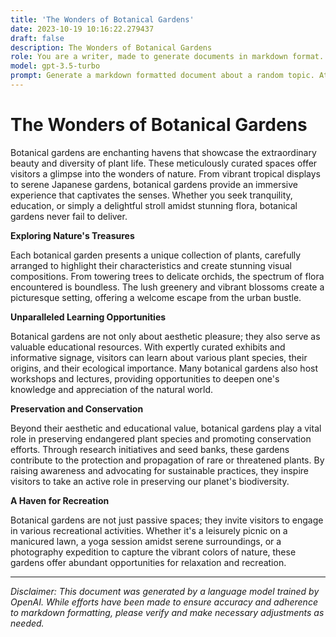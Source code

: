```yaml
---
title: 'The Wonders of Botanical Gardens'
date: 2023-10-19 10:16:22.279437
draft: false
description: The Wonders of Botanical Gardens
role: You are a writer, made to generate documents in markdown format. It is very important that all of the documents you generate are in valid markdown format.
model: gpt-3.5-turbo
prompt: Generate a markdown formatted document about a random topic. At the bottom, include a disclaimer explaining that the document was generated by you. The first line of the document should be the title. Make sure that the entire document is in proper markdown format, using a mix of various tags to make the document visually appealing.
---
```


# The Wonders of Botanical Gardens

Botanical gardens are enchanting havens that showcase the extraordinary beauty and diversity of plant life. These meticulously curated spaces offer visitors a glimpse into the wonders of nature. From vibrant tropical displays to serene Japanese gardens, botanical gardens provide an immersive experience that captivates the senses. Whether you seek tranquility, education, or simply a delightful stroll amidst stunning flora, botanical gardens never fail to deliver.

**Exploring Nature's Treasures**

Each botanical garden presents a unique collection of plants, carefully arranged to highlight their characteristics and create stunning visual compositions. From towering trees to delicate orchids, the spectrum of flora encountered is boundless. The lush greenery and vibrant blossoms create a picturesque setting, offering a welcome escape from the urban bustle.

**Unparalleled Learning Opportunities**

Botanical gardens are not only about aesthetic pleasure; they also serve as valuable educational resources. With expertly curated exhibits and informative signage, visitors can learn about various plant species, their origins, and their ecological importance. Many botanical gardens also host workshops and lectures, providing opportunities to deepen one's knowledge and appreciation of the natural world.

**Preservation and Conservation**

Beyond their aesthetic and educational value, botanical gardens play a vital role in preserving endangered plant species and promoting conservation efforts. Through research initiatives and seed banks, these gardens contribute to the protection and propagation of rare or threatened plants. By raising awareness and advocating for sustainable practices, they inspire visitors to take an active role in preserving our planet's biodiversity.

**A Haven for Recreation**

Botanical gardens are not just passive spaces; they invite visitors to engage in various recreational activities. Whether it's a leisurely picnic on a manicured lawn, a yoga session amidst serene surroundings, or a photography expedition to capture the vibrant colors of nature, these gardens offer abundant opportunities for relaxation and recreation.

---

*Disclaimer: This document was generated by a language model trained by OpenAI. While efforts have been made to ensure accuracy and adherence to markdown formatting, please verify and make necessary adjustments as needed.*